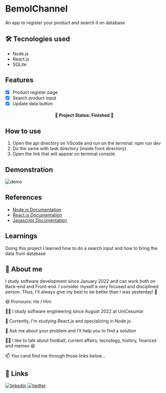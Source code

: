 # BemolChannel

An app to register your product and search it on database


## 🛠 Tecnologies used

* Node.js
* React.js
* SQLite


## Features

 - [x]  Product register page
 - [x]  Search product input
 - [x]  Update data button

<h4 align="center"> 
 🚧  Project Status: Finished  🚧
</h4>

## How to use

1) Open the api directory on VScode and run on the terminal: npm run dev
2) Do the same with task directory (inside front directory)
3) Open the link that will appear on terminal console


## Demonstration

![demo](https://user-images.githubusercontent.com/101666833/190251342-89831edf-cb0f-449e-ab69-301944f0a6e6.gif)


## References

 - [Node.js Documentation](https://nodejs.org/en/docs/)
 - [React.js Documentation](https://pt-br.reactjs.org/docs/getting-started.html)
 - [Javascript Documentation](https://developer.mozilla.org/pt-BR/docs/Web/JavaScript)


## Learnings

Doing this project I learned how to do a search input and how to bring the data from database


## 🚀 About me
I study software development since January 2022 and can work both on Back-end and Front-end. I consider myself a very focused and disciplined person. Thus, I'll always give my best to be better than I was yesterday! 💪


😄 Pronouns: He / Him

👩‍💻 I study software engineering since August 2022 at UniCesumar

🧠 Currently, I'm studying React.js and specializing in Node.js

🤔 Ask me about your problem and I'll help you to find a solution

👯‍♀️ I like to talk about football, current affairs, tecnology, history, finances and memes 😆

📫 You cand find me through those links below...


## 🔗 Links
[![linkedin](https://img.shields.io/badge/linkedin-0A66C2?style=for-the-badge&logo=linkedin&logoColor=white)](https://www.linkedin.com/in/vitor-marciano/)
[![twitter](https://img.shields.io/badge/twitter-1DA1F2?style=for-the-badge&logo=twitter&logoColor=white)](https://twitter.com/marciano_vitor)
